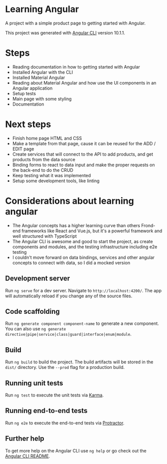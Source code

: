 # Learning Angular

A project with a simple product page to getting started with Angular.

This project was generated with [Angular CLI](https://github.com/angular/angular-cli) version 10.1.1.

# Steps

- Reading documentation in how to getting started with Angular
- Installed Angular with the CLI
- Installed Material Angular
- Reading about Material Angular and how use the UI components in an Angular application
- Setup tests
- Main page with some styling
- Documentation

# Next steps

- Finish home page HTML and CSS
- Make a template from that page, cause it can be reused for the ADD / EDIT page
- Create services that will connect to the API to add products, and get products from the data source
- Binding forms to react to data input and make the proper requests on the back-end to do the CRUD
- Keep testing what it was implemented
- Setup some development tools, like linting


# Considerations about learning angular

- The Angular concepts has a higher learning curve than others Frond-end frameworks like React and Vue.js, but it's a powerful framework and well structured with TypeScript
- The Angular CLI is awesome and good to start the project, as create components and modules, and the testing infrastructure including e2e testing
- I couldn't move forward on data bindings, services and other angular concepts to connect with data, so I did a mocked version


## Development server

Run `ng serve` for a dev server. Navigate to `http://localhost:4200/`. The app will automatically reload if you change any of the source files.

## Code scaffolding

Run `ng generate component component-name` to generate a new component. You can also use `ng generate directive|pipe|service|class|guard|interface|enum|module`.

## Build

Run `ng build` to build the project. The build artifacts will be stored in the `dist/` directory. Use the `--prod` flag for a production build.

## Running unit tests

Run `ng test` to execute the unit tests via [Karma](https://karma-runner.github.io).

## Running end-to-end tests

Run `ng e2e` to execute the end-to-end tests via [Protractor](http://www.protractortest.org/).

## Further help

To get more help on the Angular CLI use `ng help` or go check out the [Angular CLI README](https://github.com/angular/angular-cli/blob/master/README.md).
